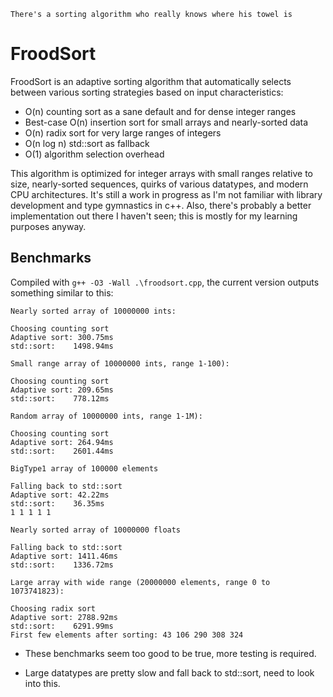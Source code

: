 ```There's a sorting algorithm who really knows where his towel is```

# FroodSort
FroodSort is an adaptive sorting algorithm that automatically selects between various sorting strategies based on input characteristics:

* O(n) counting sort as a sane default and for dense integer ranges
* Best-case O(n) insertion sort for small arrays and nearly-sorted data
* O(n) radix sort for very large ranges of integers
* O(n log n) std::sort as fallback
* O(1) algorithm selection overhead

This algorithm is optimized for integer arrays with small ranges relative to size, nearly-sorted sequences, quirks of various datatypes, and modern CPU architectures. It's still a work in progress as I'm not familiar with library development and type gymnastics in c++. Also, there's probably a better implementation out there I haven't seen; this is mostly for my learning purposes anyway.

## Benchmarks

Compiled with `g++ -O3 -Wall .\froodsort.cpp`, the current version outputs something similar to this:

```
Nearly sorted array of 10000000 ints:

Choosing counting sort
Adaptive sort: 300.75ms
std::sort:    1498.94ms

Small range array of 10000000 ints, range 1-100):

Choosing counting sort
Adaptive sort: 209.65ms
std::sort:    778.12ms

Random array of 10000000 ints, range 1-1M):

Choosing counting sort
Adaptive sort: 264.94ms
std::sort:    2601.44ms

BigType1 array of 100000 elements

Falling back to std::sort
Adaptive sort: 42.22ms
std::sort:    36.35ms
1 1 1 1 1

Nearly sorted array of 10000000 floats

Falling back to std::sort
Adaptive sort: 1411.46ms
std::sort:    1336.72ms

Large array with wide range (20000000 elements, range 0 to 1073741823):

Choosing radix sort
Adaptive sort: 2788.92ms
std::sort:    6291.99ms
First few elements after sorting: 43 106 290 308 324 
```

* These benchmarks seem too good to be true, more testing is required.

* Large datatypes are pretty slow and fall back to std::sort, need to look into this.
